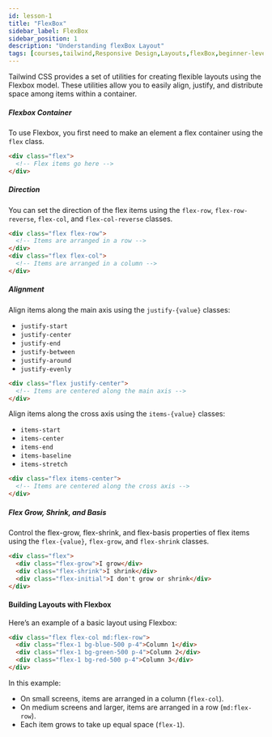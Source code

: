 ```yaml
---
id: lesson-1
title: "FlexBox"
sidebar_label: FlexBox
sidebar_position: 1
description: "Understanding flexBox Layout"
tags: [courses,tailwind,Responsive Design,Layouts,flexBox,beginner-level,Introduction]
--- 
```

 
Tailwind CSS provides a set of utilities for creating flexible layouts using the Flexbox model. These utilities allow you to easily align, justify, and distribute space among items within a container.

##### Flexbox Container
To use Flexbox, you first need to make an element a flex container using the `flex` class.
```html
<div class="flex">
  <!-- Flex items go here -->
</div>
```

##### Direction
You can set the direction of the flex items using the `flex-row`, `flex-row-reverse`, `flex-col`, and `flex-col-reverse` classes.
```html
<div class="flex flex-row">
  <!-- Items are arranged in a row -->
</div>
<div class="flex flex-col">
  <!-- Items are arranged in a column -->
</div>
```

##### Alignment
Align items along the main axis using the `justify-{value}` classes:
- `justify-start`
- `justify-center`
- `justify-end`
- `justify-between`
- `justify-around`
- `justify-evenly`

```html
<div class="flex justify-center">
  <!-- Items are centered along the main axis -->
</div>
```

Align items along the cross axis using the `items-{value}` classes:
- `items-start`
- `items-center`
- `items-end`
- `items-baseline`
- `items-stretch`

```html
<div class="flex items-center">
  <!-- Items are centered along the cross axis -->
</div>
```

##### Flex Grow, Shrink, and Basis
Control the flex-grow, flex-shrink, and flex-basis properties of flex items using the `flex-{value}`, `flex-grow`, and `flex-shrink` classes.
```html
<div class="flex">
  <div class="flex-grow">I grow</div>
  <div class="flex-shrink">I shrink</div>
  <div class="flex-initial">I don't grow or shrink</div>
</div>
```

#### Building Layouts with Flexbox

Here’s an example of a basic layout using Flexbox:

```html
<div class="flex flex-col md:flex-row">
  <div class="flex-1 bg-blue-500 p-4">Column 1</div>
  <div class="flex-1 bg-green-500 p-4">Column 2</div>
  <div class="flex-1 bg-red-500 p-4">Column 3</div>
</div>
```

In this example:
- On small screens, items are arranged in a column (`flex-col`).
- On medium screens and larger, items are arranged in a row (`md:flex-row`).
- Each item grows to take up equal space (`flex-1`).

